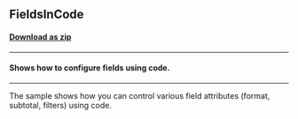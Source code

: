## FieldsInCode
#### [Download as zip](https://grapecity.github.io/DownGit/#/home?url=https://github.com/GrapeCity/ComponentOne-WinForms-Samples/tree/master/NetFramework\FlexPivot\VB\FieldsInCode)
____
#### Shows how to configure fields using code.
____
The sample shows how you can control various field attributes (format, subtotal, filters) using code.

